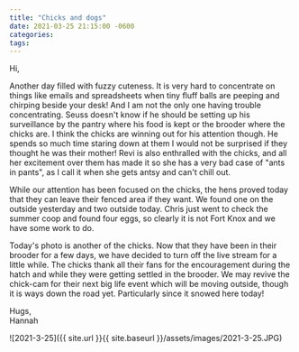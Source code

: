 ```yaml
---
title: "Chicks and dogs"
date: 2021-03-25 21:15:00 -0600
categories:
tags:
---
```


Hi,

Another day filled with fuzzy cuteness. It is very hard to concentrate on things like emails and spreadsheets when tiny fluff balls are peeping and chirping beside your desk! And I am not the only one having trouble concentrating. Seuss doesn't know if he should be setting up his surveillance by the pantry where his food is kept or the brooder where the chicks are. I think the chicks are winning out for his attention though. He spends so much time staring down at them I would not be surprised if they thought he was their mother! Revi is also enthralled with the chicks, and all her excitement over them has made it so she has a very bad case of "ants in pants", as I call it when she gets antsy and can't chill out.

While our attention has been focused on the chicks, the hens proved today that they can leave their fenced area if they want. We found one on the outside yesterday and two outside today. Chris just went to check the summer coop and found four eggs, so clearly it is not Fort Knox and we have some work to do.

Today's photo is another of the chicks. Now that they have been in their brooder for a few days, we have decided to turn off the live stream for a little while. The chicks thank all their fans for the encouragement during the hatch and while they were getting settled in the brooder. We may revive the chick-cam for their next big life event which will be moving outside, though it is ways down the road yet. Particularly since it snowed here today!

Hugs,<br />
Hannah

![2021-3-25]({{ site.url }}{{ site.baseurl }}/assets/images/2021-3-25.JPG)